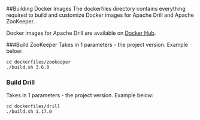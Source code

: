 ##Building Docker Images
The dockerfiles directory contains everything required to build and customize Docker images for Apache Drill and Apache ZooKeeper.

Docker images for Apache Drill are available on [Docker Hub](https://hub.docker.com/u/agirish/). 

###Build ZooKeeper
Takes in 1 parameters - the project version. Example below:

```
cd dockerfiles/zookeeper
./build.sh 3.6.0
```

### Build Drill
Takes in 1 parameters - the project version. Example below:

```
cd dockerfiles/drill
./build.sh 1.17.0
```